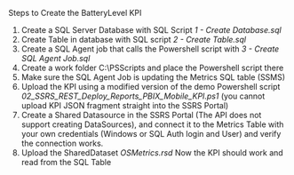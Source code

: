 Steps to Create the BatteryLevel KPI
1) Create a SQL Server Database with SQL Script *1 - Create Database.sql*
2) Create Table in database with SQL script *2 - Create Table.sql*
3) Create a SQL Agent job that calls the Powershell script with *3 - Create SQL Agent Job.sql*
4) Create a work folder C:\PSScripts and place the Powershell script there
5) Make sure the SQL Agent Job is updating the Metrics SQL table (SSMS)
6) Upload the KPI using a modified version of the demo Powershell script *02_SSRS_REST_Deploy_Reports_PBIX_Mobile_KPI.ps1*
(you cannot upload KPI JSON fragment straight into the SSRS Portal)
7) Create a Shared Datasource in the SSRS Portal (The API does not support creating DataSources), and connect it to 
the Metrics Table with your own credentials (Windows or SQL Auth login and User) and verify the connection works.
8) Upload the SharedDataset *OSMetrics.rsd*
Now the KPI should work and read from the SQL Table
